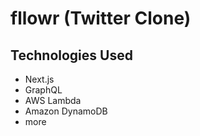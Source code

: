 # fllowr (Twitter Clone)

## Technologies Used

- Next.js
- GraphQL
- AWS Lambda
- Amazon DynamoDB
- more
